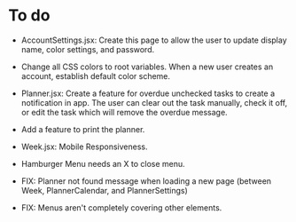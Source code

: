 # To do
- AccountSettings.jsx: Create this page to allow the user to update display name, color settings, and password.
- Change all CSS colors to root variables. When a new user creates an account, establish default color scheme.
- Planner.jsx: Create a feature for overdue unchecked tasks to create a notification in app. The user can clear out the task manually, check it off, or edit the task which will remove the overdue message.
- Add a feature to print the planner.
- Week.jsx: Mobile Responsiveness.
- Hamburger Menu needs an X to close menu.

- FIX: Planner not found message when loading a new page (between Week, PlannerCalendar, and PlannerSettings)
- FIX: Menus aren't completely covering other elements.